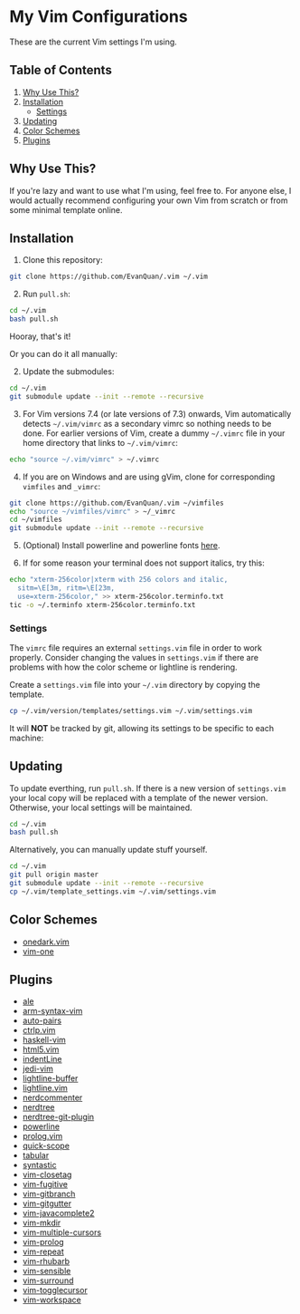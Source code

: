 My Vim Configurations
==============
These are the current Vim settings I'm using.

Table of Contents
---------------
1. [Why Use This?](#why-use-this?)
2. [Installation](#installation)
    - [Settings](#settings)
3. [Updating](#updating)
4. [Color Schemes](#color-schemes)
5. [Plugins](#plugins)

Why Use This?
-----------
If you're lazy and want to use what I'm using, feel free to. For anyone else,
I would actually recommend configuring your own Vim from scratch or from
some minimal template online.


Installation
-----------

1. Clone this repository:
```bash
git clone https://github.com/EvanQuan/.vim ~/.vim
```

2. Run `pull.sh`:
```bash
cd ~/.vim
bash pull.sh
```

Hooray, that's it!

Or you can do it all manually:

2. Update the submodules:
```bash
cd ~/.vim
git submodule update --init --remote --recursive
```
3. For Vim versions 7.4 (or late versions of 7.3) onwards, Vim automatically detects
`~/.vim/vimrc` as a secondary vimrc so nothing needs to be done. For earlier versions
of Vim, create a dummy `~/.vimrc` file in your home directory that links to `~/.vim/vimrc`:
```bash
echo "source ~/.vim/vimrc" > ~/.vimrc
```
4. If you are on Windows and are using gVim, clone for corresponding `vimfiles`
and `_vimrc`:
```bash
git clone https://github.com/EvanQuan/.vim ~/vimfiles
echo "source ~/vimfiles/vimrc" > ~/_vimrc
cd ~/vimfiles
git submodule update --init --remote --recursive
```
5. (Optional) Install powerline and powerline fonts [here](https://powerline.readthedocs.io/en/latest/installation.html).

6. If for some reason your terminal does not support italics, try this:
```bash
echo "xterm-256color|xterm with 256 colors and italic,
  sitm=\E[3m, ritm=\E[23m,
  use=xterm-256color," >> xterm-256color.terminfo.txt
tic -o ~/.terminfo xterm-256color.terminfo.txt
```

### Settings
The `vimrc` file requires an external `settings.vim` file in order to
work properly. Consider changing the values in `settings.vim` if there are
problems with how the color scheme or lightline is rendering.

Create a `settings.vim` file into your `~/.vim` directory by copying the template.

```bash
cp ~/.vim/version/templates/settings.vim ~/.vim/settings.vim
```

It will **NOT** be tracked by git, allowing its settings to be specific to each machine:

Updating
--------

To update everthing, run `pull.sh`. If there is a new version of `settings.vim`
your local copy will be replaced with a template of the newer version.
Otherwise, your local settings will be maintained.

```bash
cd ~/.vim
bash pull.sh
```

Alternatively, you can manually update stuff yourself.
```bash
cd ~/.vim
git pull origin master
git submodule update --init --remote --recursive
cp ~/.vim/template_settings.vim ~/.vim/settings.vim
```

Color Schemes
-----------
- [onedark.vim](https://github.com/joshdick/onedark.vim)
- [vim-one](https://github.com/rakr/vim-one)

Plugins
-------
- [ale](https://github.com/w0rp/ale)
- [arm-syntax-vim](https://github.com/ARM9/arm-syntax-vim)
- [auto-pairs](https://github.com/jiangmiao/auto-pairs)
- [ctrlp.vim](https://github.com/kien/ctrlp.vim)
- [haskell-vim](https://github.com/neovimhaskell/haskell-vim)
- [html5.vim](https://github.com/othree/html5.vim)
- [indentLine](https://github.com/Yggdroot/indentLine)
- [jedi-vim](https://github.com/davidhalter/jedi-vim)
- [lightline-buffer](https://github.com/taohexx/lightline-buffer)
- [lightline.vim](https://github.com/itchyny/lightline.vim)
- [nerdcommenter](https://github.com/scrooloose/nerdcommenter)
- [nerdtree](https://github.com/scrooloose/nerdtree)
- [nerdtree-git-plugin](https://github.com/Xuyuanp/nerdtree-git-plugin)
- [powerline](https://github.com/powerline/powerline)
- [prolog.vim](https://github.com/adimit/prolog.vim)
- [quick-scope](https://github.com/unblevable/quick-scope)
- [tabular](https://github.com/godlygeek/tabular)
- [syntastic](https://github.com/vim-syntastic/syntastic)
- [vim-closetag](https://github.com/alvan/vim-closetag)
- [vim-fugitive](https://github.com/tpope/vim-fugitive)
- [vim-gitbranch](https://github.com/itchyny/vim-gitbranch)
- [vim-gitgutter](https://github.com/airblade/vim-gitgutter)
- [vim-javacomplete2](https://github.com/artur-shaik/vim-javacomplete2)
- [vim-mkdir](https://github.com/pbrisbin/vim-mkdir)
- [vim-multiple-cursors](https://github.com/terryma/vim-multiple-cursors)
- [vim-prolog](https://github.com/mxw/vim-prolog)
- [vim-repeat](https://github.com/tpope/vim-repeat)
- [vim-rhubarb](https://github.com/tpope/vim-rhubarb)
- [vim-sensible](https://github.com/tpope/vim-sensible)
- [vim-surround](https://github.com/tpope/vim-surround)
- [vim-togglecursor](https://github.com/jszakmeister/vim-togglecursor)
- [vim-workspace](https://github.com/thaerkh/vim-workspace)
